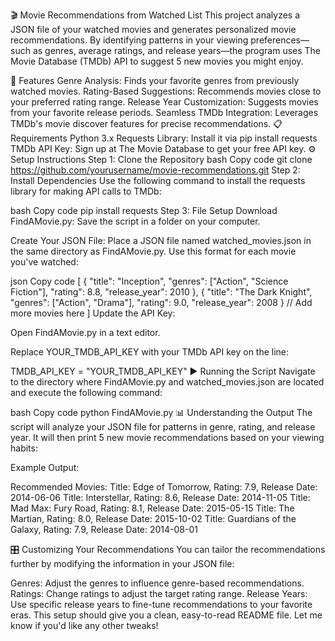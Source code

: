 
🎬 Movie Recommendations from Watched List
This project analyzes a JSON file of your watched movies and generates personalized movie recommendations. By identifying patterns in your viewing preferences—such as genres, average ratings, and release years—the program uses The Movie Database (TMDb) API to suggest 5 new movies you might enjoy.

🚀 Features
Genre Analysis: Finds your favorite genres from previously watched movies.
Rating-Based Suggestions: Recommends movies close to your preferred rating range.
Release Year Customization: Suggests movies from your favorite release periods.
Seamless TMDb Integration: Leverages TMDb's movie discover features for precise recommendations.
📋 Requirements
Python 3.x
Requests Library: Install it via pip install requests
TMDb API Key: Sign up at The Movie Database to get your free API key.
⚙️ Setup Instructions
Step 1: Clone the Repository
bash
Copy code
git clone https://github.com/yourusername/movie-recommendations.git
Step 2: Install Dependencies
Use the following command to install the requests library for making API calls to TMDb:

bash
Copy code
pip install requests
Step 3: File Setup
Download FindAMovie.py: Save the script in a folder on your computer.

Create Your JSON File: Place a JSON file named watched_movies.json in the same directory as FindAMovie.py. Use this format for each movie you've watched:

json
Copy code
[
    {
        "title": "Inception",
        "genres": ["Action", "Science Fiction"],
        "rating": 8.8,
        "release_year": 2010
    },
    {
        "title": "The Dark Knight",
        "genres": ["Action", "Drama"],
        "rating": 9.0,
        "release_year": 2008
    }
    // Add more movies here
]
Update the API Key:

Open FindAMovie.py in a text editor.

Replace YOUR_TMDB_API_KEY with your TMDb API key on the line:


TMDB_API_KEY = "YOUR_TMDB_API_KEY"
▶️ Running the Script
Navigate to the directory where FindAMovie.py and watched_movies.json are located and execute the following command:

bash
Copy code
python FindAMovie.py
📊 Understanding the Output
The script will analyze your JSON file for patterns in genre, rating, and release year. It will then print 5 new movie recommendations based on your viewing habits:

Example Output:


Recommended Movies:
Title: Edge of Tomorrow, Rating: 7.9, Release Date: 2014-06-06
Title: Interstellar, Rating: 8.6, Release Date: 2014-11-05
Title: Mad Max: Fury Road, Rating: 8.1, Release Date: 2015-05-15
Title: The Martian, Rating: 8.0, Release Date: 2015-10-02
Title: Guardians of the Galaxy, Rating: 7.9, Release Date: 2014-08-01



🎛 Customizing Your Recommendations
You can tailor the recommendations further by modifying the information in your JSON file:

Genres: Adjust the genres to influence genre-based recommendations.
Ratings: Change ratings to adjust the target rating range.
Release Years: Use specific release years to fine-tune recommendations to your favorite eras.
This setup should give you a clean, easy-to-read README file. Let me know if you'd like any other tweaks!
